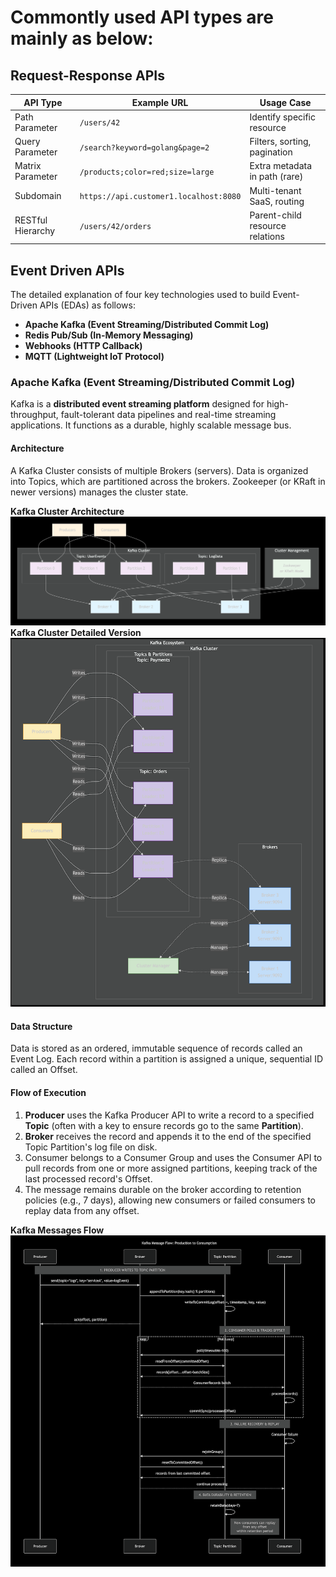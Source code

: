 # Commontly used API types are mainly as below:

## Request-Response APIs

| API Type          | Example URL                         | Usage Case                      |
| ----------------- | ----------------------------------- | ------------------------------- |
| Path Parameter    | `/users/42`                         | Identify specific resource      |
| Query Parameter   | `/search?keyword=golang&page=2`     | Filters, sorting, pagination    |
| Matrix Parameter  | `/products;color=red;size=large`    | Extra metadata in path (rare)   |
| Subdomain         | `https://api.customer1.localhost:8080` | Multi-tenant SaaS, routing      |
| RESTful Hierarchy | `/users/42/orders`                  | Parent-child resource relations |

## Event Driven APIs

The detailed explanation of four key technologies used to build Event-Driven APIs (EDAs) as follows:

- **Apache Kafka (Event Streaming/Distributed Commit Log)**
- **Redis Pub/Sub (In-Memory Messaging)**
- **Webhooks (HTTP Callback)**
- **MQTT (Lightweight IoT Protocol)**

### Apache Kafka (Event Streaming/Distributed Commit Log)
Kafka is a **distributed event streaming platform** designed for high-throughput, fault-tolerant data pipelines and real-time streaming applications. It functions as a durable, highly scalable message bus.

#### Architecture
A Kafka Cluster consists of multiple Brokers (servers). Data is organized into Topics, which are partitioned across the brokers. Zookeeper (or KRaft in newer versions) manages the cluster state.

**Kafka Cluster Architecture**
![Kafka Cluster Architecture](event-driven/kafka-cluster-architecture.png)
**Kafka Cluster Detailed Version**
![Kafka Cluster Detailed Version](event-driven/kafka-ecosystem.png)

#### Data Structure
Data is stored as an ordered, immutable sequence of records called an Event Log. Each record within a partition is assigned a unique, sequential ID called an Offset.

#### Flow of Execution
1. **Producer** uses the Kafka Producer API to write a record to a specified **Topic** (often with a key to ensure records go to the same **Partition**). 
2. **Broker** receives the record and appends it to the end of the specified Topic Partition's log file on disk.
3. Consumer belongs to a Consumer Group and uses the Consumer API to pull records from one or more assigned partitions, keeping track of the last processed record's Offset. 
4. The message remains durable on the broker according to retention policies (e.g., 7 days), allowing new consumers or failed consumers to replay data from any offset.

**Kafka Messages Flow**
![Kafka Messages Flow](event-driven/kafka-messages-flow.png)

